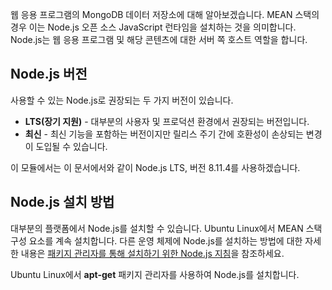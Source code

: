 웹 응용 프로그램의 MongoDB 데이터 저장소에 대해 알아보겠습니다. MEAN 스택의 경우 이는 Node.js 오픈 소스 JavaScript 런타임을 설치하는 것을 의미합니다. Node.js는 웹 응용 프로그램 및 해당 콘텐츠에 대한 서버 쪽 호스트 역할을 합니다.

## <a name="nodejs-versions"></a>Node.js 버전

사용할 수 있는 Node.js로 권장되는 두 가지 버전이 있습니다.

- **LTS(장기 지원)** - 대부분의 사용자 및 프로덕션 환경에서 권장되는 버전입니다.
- **최신** - 최신 기능을 포함하는 버전이지만 릴리스 주기 간에 호환성이 손상되는 변경이 도입될 수 있습니다.

이 모듈에서는 이 문서에서와 같이 Node.js LTS, 버전 8.11.4를 사용하겠습니다.

## <a name="how-to-install-nodejs"></a>Node.js 설치 방법

대부분의 플랫폼에서 Node.js를 설치할 수 있습니다. Ubuntu Linux에서 MEAN 스택 구성 요소를 계속 설치합니다. 다른 운영 체제에 Node.js를 설치하는 방법에 대한 자세한 내용은 [패키지 관리자를 통해 설치하기 위한 Node.js 지침](https://nodejs.org/en/download/package-manager/)을 참조하세요.

Ubuntu Linux에서 **apt-get** 패키지 관리자를 사용하여 Node.js를 설치합니다.